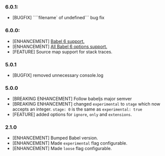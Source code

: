 ### 6.0.1:
- [BUGFIX] ````filename` of undefined``` bug fix

### 6.0.0:
* [ENHANCEMENT] [Babel 6 support.](http://babeljs.io/blog/2015/10/29/6.0.0/)
* [ENHANCEMENT] [All Babel 6 options support.](https://babeljs.io/docs/usage/options/)
* [FEATURE] Source map support for stack traces.

### 5.0.1
* [BUGFIX] removed unnecessary console.log

### 5.0.0
* [BREAKING ENHANCEMENT] Follow babeljs major semver
* [BREAKING ENHANCEMENT] changed `experimental` to `stage` which now accepts an integer. `stage: 0` is the same as `experimental: true`
* [FEATURE] added options for `ignore`, `only` and `extensions`.

### 2.1.0
* [ENHANCEMENT] Bumped Babel version.
* [ENHANCEMENT] Made `experimental` flag configurable.
* [ENHANCEMENT] Made `loose` flag configurable.
